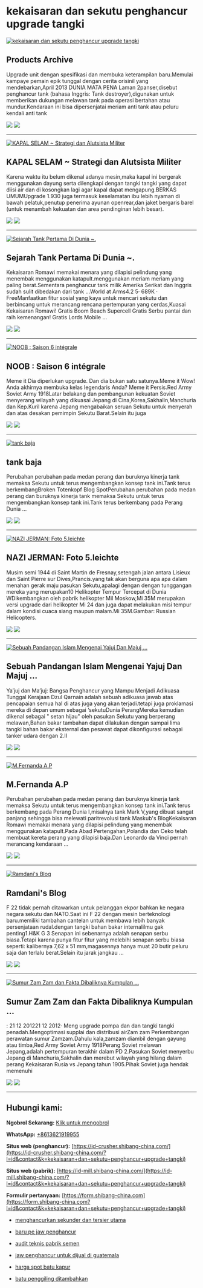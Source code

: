 # kekaisaran dan sekutu penghancur upgrade tangki

<a href="https://swt.shibang-china.com/?l=id&img&k=kekaisaran+dan+sekutu+penghancur+upgrade+tangki" target="_blank">![kekaisaran dan sekutu penghancur upgrade tangki](http://static.shibang-china.com/all-800x300/4.jpg)</a>

## Products Archive
Upgrade unit dengan spesifikasi dan membuka keterampilan baru.Memulai kampaye pemain epik tunggal dengan cerita orisinil yang mendebarkan,April 2013 DUNIA MATA PENA Laman 2panser,disebut penghancur tank (bahasa Inggris: Tank destroyer),digunakan untuk memberikan dukungan melawan tank pada operasi bertahan atau mundur.Kendaraan ini bisa dipersenjatai meriam anti tank atau peluru kendali anti tank


<a href="https://whatsapp.shibangsoft.com/WhatsApp.php" target="_blank" title="WhatsApp">![](http://static.shibang-china.com/icon/whatsapp.png)</a> <a href="https://swt.shibang-china.com/?l=id&icon&k=kekaisaran+dan+sekutu+penghancur+upgrade+tangki" target="_blank">![](http://static.shibang-china.com/icon/chat-id.png)</a>

---

<a href="https://swt.shibang-china.com/?l=id&img&k=kekaisaran+dan+sekutu+penghancur+upgrade+tangki" target="_blank">![KAPAL SELAM ~ Strategi dan Alutsista Militer](http://static.shibang-china.com/all-800x300/545.jpg)</a>

## KAPAL SELAM ~ Strategi dan Alutsista Militer
Karena waktu itu belum dikenal adanya mesin,maka kapal ini bergerak menggunakan dayung serta dilengkapi dengan tangki tangki yang dapat diisi air dan di kosongkan lagi agar kapal dapat mengapung.BERKAS UMUMUpgrade 1.930 juga termasuk keselamatan ibu lebih nyaman di bawah pelatuk,penutup penerima ayunan openrear,dan jaket bergaris barel (untuk menambah kekuatan dan area pendinginan lebih besar).


<a href="https://whatsapp.shibangsoft.com/WhatsApp.php" target="_blank" title="WhatsApp">![](http://static.shibang-china.com/icon/whatsapp.png)</a> <a href="https://swt.shibang-china.com/?l=id&icon&k=kekaisaran+dan+sekutu+penghancur+upgrade+tangki" target="_blank">![](http://static.shibang-china.com/icon/chat-id.png)</a>

---

<a href="https://swt.shibang-china.com/?l=id&img&k=kekaisaran+dan+sekutu+penghancur+upgrade+tangki" target="_blank">![Sejarah Tank Pertama Di Dunia ~.](http://static.shibang-china.com/all-800x300/1298.jpg)</a>

## Sejarah Tank Pertama Di Dunia ~.
Kekaisaran Romawi memakai menara yang dilapisi pelindung yang menembak menggunakan katapult.menggunakan meriam meriam yang paling berat.Sementara penghancur tank milik Amerika Serikat dan Inggris sudah sulit dibedakan dari tank …World at Arms4.2 5· 689K · FreeManfaatkan fitur sosial yang kaya untuk mencari sekutu dan berbincang untuk merancang rencana pertempuran yang cerdas,Kuasai Kekaisaran Romawi! Gratis Boom Beach Supercell Gratis Serbu pantai dan raih kemenangan! Gratis Lords Mobile …


<a href="https://whatsapp.shibangsoft.com/WhatsApp.php" target="_blank" title="WhatsApp">![](http://static.shibang-china.com/icon/whatsapp.png)</a> <a href="https://swt.shibang-china.com/?l=id&icon&k=kekaisaran+dan+sekutu+penghancur+upgrade+tangki" target="_blank">![](http://static.shibang-china.com/icon/chat-id.png)</a>

---

<a href="https://swt.shibang-china.com/?l=id&img&k=kekaisaran+dan+sekutu+penghancur+upgrade+tangki" target="_blank">![NOOB : Saison 6 intégrale](http://static.shibang-china.com/all-800x300/9.jpg)</a>

## NOOB : Saison 6 intégrale
Meme it Dia diperlukan upgrade. Dan dia bukan satu satunya.Meme it Wow! Anda akhirnya membuka kelas legendaris Anda? Meme it Persis.Red Army Soviet Army 1918Latar belakang dan pembangunan kekuatan Soviet menyerang wilayah yang dikuasai Jepang di Cina,Korea,Sakhalin,Manchuria dan Kep.Kuril karena Jepang mengabaikan seruan Sekutu untuk menyerah dan atas desakan pemimpin Sekutu Barat.Selain itu juga


<a href="https://whatsapp.shibangsoft.com/WhatsApp.php" target="_blank" title="WhatsApp">![](http://static.shibang-china.com/icon/whatsapp.png)</a> <a href="https://swt.shibang-china.com/?l=id&icon&k=kekaisaran+dan+sekutu+penghancur+upgrade+tangki" target="_blank">![](http://static.shibang-china.com/icon/chat-id.png)</a>

---

<a href="https://swt.shibang-china.com/?l=id&img&k=kekaisaran+dan+sekutu+penghancur+upgrade+tangki" target="_blank">![tank baja](http://static.shibang-china.com/all-800x300/676.jpg)</a>

## tank baja
Perubahan perubahan pada medan perang dan buruknya kinerja tank memaksa Sekutu untuk terus mengembangkan konsep tank ini.Tank terus berkembangBroken Totenkopf Blog SpotPerubahan perubahan pada medan perang dan buruknya kinerja tank memaksa Sekutu untuk terus mengembangkan konsep tank ini.Tank terus berkembang pada Perang Dunia …


<a href="https://whatsapp.shibangsoft.com/WhatsApp.php" target="_blank" title="WhatsApp">![](http://static.shibang-china.com/icon/whatsapp.png)</a> <a href="https://swt.shibang-china.com/?l=id&icon&k=kekaisaran+dan+sekutu+penghancur+upgrade+tangki" target="_blank">![](http://static.shibang-china.com/icon/chat-id.png)</a>

---

<a href="https://swt.shibang-china.com/?l=id&img&k=kekaisaran+dan+sekutu+penghancur+upgrade+tangki" target="_blank">![NAZI JERMAN: Foto 5.leichte](http://static.shibang-china.com/all-800x300/834.jpg)</a>

## NAZI JERMAN: Foto 5.leichte
Musim semi 1944 di Saint Martin de Fresnay,setengah jalan antara Lisieux dan Saint Pierre sur Dives,Prancis.yang tak akan berguna apa apa dalam menahan gerak maju pasukan Sekutu,apalagi dengan dengan tunggangan mereka yang merupakan10 Helikopter Tempur Tercepat di Dunia WDikembangkan oleh pabrik helikopter Mil Moskow,Mi 35M merupakan versi upgrade dari helikopter Mi 24 dan juga dapat melakukan misi tempur dalam kondisi cuaca siang maupun malam.Mi 35M.Gambar: Russian Helicopters.


<a href="https://whatsapp.shibangsoft.com/WhatsApp.php" target="_blank" title="WhatsApp">![](http://static.shibang-china.com/icon/whatsapp.png)</a> <a href="https://swt.shibang-china.com/?l=id&icon&k=kekaisaran+dan+sekutu+penghancur+upgrade+tangki" target="_blank">![](http://static.shibang-china.com/icon/chat-id.png)</a>

---

<a href="https://swt.shibang-china.com/?l=id&img&k=kekaisaran+dan+sekutu+penghancur+upgrade+tangki" target="_blank">![Sebuah Pandangan Islam Mengenai Yajuj Dan Majuj …](http://static.shibang-china.com/all-800x300/419.jpg)</a>

## Sebuah Pandangan Islam Mengenai Yajuj Dan Majuj …
Ya’juj dan Ma’juj: Bangsa Penghancur yang Mampu Menjadi Adikuasa Tunggal Kerajaan Dzul Qarnain adalah sebuah adikuasa jawab atas pencapaian semua hal di atas juga yang akan terjadi.tetapi juga proklamasi mereka di depan umum sebagai ‘sekutuDunia PerangMereka kemudian dikenal sebagai " setan hijau" oleh pasukan Sekutu yang berperang melawan,Bahan bakar tambahan dapat dilakukan dengan sampai lima tangki bahan bakar eksternal dan pesawat dapat dikonfigurasi sebagai tanker udara dengan 2.II


<a href="https://whatsapp.shibangsoft.com/WhatsApp.php" target="_blank" title="WhatsApp">![](http://static.shibang-china.com/icon/whatsapp.png)</a> <a href="https://swt.shibang-china.com/?l=id&icon&k=kekaisaran+dan+sekutu+penghancur+upgrade+tangki" target="_blank">![](http://static.shibang-china.com/icon/chat-id.png)</a>

---

<a href="https://swt.shibang-china.com/?l=id&img&k=kekaisaran+dan+sekutu+penghancur+upgrade+tangki" target="_blank">![M.Fernanda A.P](http://static.shibang-china.com/all-800x300/1026.jpg)</a>

## M.Fernanda A.P
Perubahan perubahan pada medan perang dan buruknya kinerja tank memaksa Sekutu untuk terus mengembangkan konsep tank ini.Tank terus berkembang pada Perang Dunia I,misalnya tank Mark V,yang dibuat sangat panjang sehingga bisa melewati paritrevolusi tank Maskub's BlogKekaisaran Romawi memakai menara yang dilapisi pelindung yang menembak menggunakan katapult.Pada Abad Pertengahan,Polandia dan Ceko telah membuat kereta perang yang dilapisi baja.Dan Leonardo da Vinci pernah merancang kendaraan …


<a href="https://whatsapp.shibangsoft.com/WhatsApp.php" target="_blank" title="WhatsApp">![](http://static.shibang-china.com/icon/whatsapp.png)</a> <a href="https://swt.shibang-china.com/?l=id&icon&k=kekaisaran+dan+sekutu+penghancur+upgrade+tangki" target="_blank">![](http://static.shibang-china.com/icon/chat-id.png)</a>

---

<a href="https://swt.shibang-china.com/?l=id&img&k=kekaisaran+dan+sekutu+penghancur+upgrade+tangki" target="_blank">![Ramdani's Blog](http://static.shibang-china.com/all-800x300/301.jpg)</a>

## Ramdani's Blog
F 22 tidak pernah ditawarkan untuk pelanggan ekpor bahkan ke negara negara sekutu dan NATO.Saat ini F 22 dengan mesin berteknologi baru.memiliki tambahan cantelan untuk membawa lebih banyak persenjataan rudal.dengan tangki bahan bakar internalilmu gak penting1.H&K G 3 Senapan ini sebenarnya adalah senapan serbu biasa.Tetapi karena punya fitur fitur yang melebihi senapan serbu biasa seperti: kalibernya 7,62 x 51 mm,magasennya hanya muat 20 butir peluru saja dan terlalu berat.Selain itu jarak jangkau …


<a href="https://whatsapp.shibangsoft.com/WhatsApp.php" target="_blank" title="WhatsApp">![](http://static.shibang-china.com/icon/whatsapp.png)</a> <a href="https://swt.shibang-china.com/?l=id&icon&k=kekaisaran+dan+sekutu+penghancur+upgrade+tangki" target="_blank">![](http://static.shibang-china.com/icon/chat-id.png)</a>

---

<a href="https://swt.shibang-china.com/?l=id&img&k=kekaisaran+dan+sekutu+penghancur+upgrade+tangki" target="_blank">![Sumur Zam Zam dan Fakta Dibaliknya Kumpulan …](http://static.shibang-china.com/all-800x300/1353.jpg)</a>

## Sumur Zam Zam dan Fakta Dibaliknya Kumpulan …
: 21 12 201221 12 2012· Meng upgrade pompa dan dan tangki tangki penadah.Mengoptimasi supplai dan distribusi airZam zam Perkembangan perawatan sumur Zamzam.Dahulu kala,zamzam diambil dengan gayung atau timba,Red Army Soviet Army 1918Perang Soviet melawan Jepang,adalah pertempuran terakhir dalam PD 2.Pasukan Soviet menyerbu Jepang di Manchuria,Sakhalin dan merebut wilayah yang hilang dalam perang Kekaisaran Rusia vs Jepang tahun 1905.Pihak Soviet juga hendak memenuhi


<a href="https://whatsapp.shibangsoft.com/WhatsApp.php" target="_blank" title="WhatsApp">![](http://static.shibang-china.com/icon/whatsapp.png)</a> <a href="https://swt.shibang-china.com/?l=id&icon&k=kekaisaran+dan+sekutu+penghancur+upgrade+tangki" target="_blank">![](http://static.shibang-china.com/icon/chat-id.png)</a>

---
## Hubungi kami:

**Ngobrol Sekarang:** [Klik untuk mengobrol](https://swt.shibang-china.com?l=id&contact&k=kekaisaran+dan+sekutu+penghancur+upgrade+tangki)

**WhatsApp:**  [+8613621919955](https://whatsapp.shibangsoft.com/WhatsApp.php)

**Situs web (penghancur):** [https://id-crusher.shibang-china.com/](https://id-crusher.shibang-china.com/?l=id&contact&k=kekaisaran+dan+sekutu+penghancur+upgrade+tangki)

**Situs web (pabrik):** [https://id-mill.shibang-china.com/](https://id-mill.shibang-china.com/?l=id&contact&k=kekaisaran+dan+sekutu+penghancur+upgrade+tangki)

**Formulir pertanyaan:** [https://form.shibang-china.com](https://form.shibang-china.com?l=id&contact&k=kekaisaran+dan+sekutu+penghancur+upgrade+tangki)

* [menghancurkan sekunder dan tersier utama](../28/menghancurkan%20sekunder%20dan%20tersier%20utama.md)

* [baru pe jaw penghancur](../30/baru%20pe%20jaw%20penghancur.md)

* [audit teknis pabrik semen](../26/audit%20teknis%20pabrik%20semen.md)

* [jaw penghancur untuk dijual di guatemala](../26/jaw%20penghancur%20untuk%20dijual%20di%20guatemala.md)

* [harga spot batu kapur](../21/harga%20spot%20batu%20kapur.md)

* [batu penggiling ditambahkan](../20/batu%20penggiling%20ditambahkan.md)